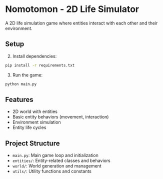 # Nomotomon - 2D Life Simulator

A 2D life simulation game where entities interact with each other and their environment.

## Setup

2. Install dependencies:
```bash
pip install -r requirements.txt
```

3. Run the game:
```bash
python main.py
```

## Features

- 2D world with entities
- Basic entity behaviors (movement, interaction)
- Environment simulation
- Entity life cycles

## Project Structure

- `main.py`: Main game loop and initialization
- `entities/`: Entity-related classes and behaviors
- `world/`: World generation and management
- `utils/`: Utility functions and constants 
